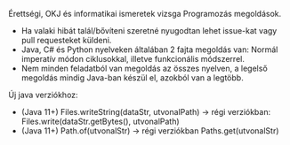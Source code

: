 Érettségi, OKJ és informatikai ismeretek vizsga Programozás megoldások.

- Ha valaki hibát talál/bővíteni szeretné nyugodtan lehet issue-kat vagy pull requesteket küldeni.
- Java, C# és Python nyelveken általában 2 fajta megoldás van: Normál imperatív módon ciklusokkal, illetve funkcionális módszerrel.
- Nem minden feladatból van megoldás az összes nyelven, a legelső megoldás mindig Java-ban készül el, azokból van a legtöbb.

Új java verziókhoz:
* (Java 11+) Files.writeString(dataStr, utvonalPath) -> régi verziókban: Files.write(dataStr.getBytes(), utvonalPath)
* (Java 11+) Path.of(utvonalStr) -> régi verziókban Paths.get(utvonalStr)
